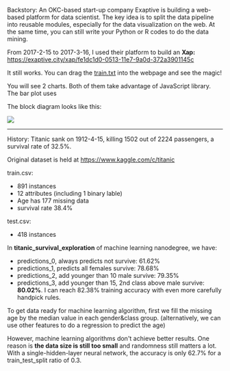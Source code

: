 Backstory: An OKC-based start-up company Exaptive is building a web-based platform for data scientist. The key idea is to split the data pipeline into reusable modules, especially for the data visualization on the web. At the same time, you can still write your Python or R codes to do the data mining. 

From 2017-2-15 to 2017-3-16, I used their platform to build an **Xap:** https://exaptive.city/xap/fe1dc1d0-0513-11e7-9a0d-372a3901145c

It still works. You can drag the [train.txt](https://s3-us-west-2.amazonaws.com/jychstar/train.csv) into the webpage and see the magic!

You will see 2 charts. Both of them take advantage of JavaScript library. The bar plot uses 

The block diagram looks like this:

![](https://lh3.googleusercontent.com/UReI5mDaSYLMMNakhu26DX8L9j9rJLIpiehRz-320rQ-a23g2xEDQQTCIGhahTHW1M5sNNh85ygwJMiSKo02-sUI9TR2ffCTTu_JxoyzGZhOW6Jcre31Vb1PZ7VKz-MibYIjSH0PjelMOwON_E9Bk0PHr0KVha-dZk65jHC07ZM3ZRt8i7YMyc80acntNq-wVJjeBezGu0N36qb7ly5mpeM3RwpxpbpWkXcNlIJgvOLYtXsPkfPjNd9KGPEW1REZk94TdSgUoEYSPthlO0ps2oVhWYUmrJDmWsV4LTu8brlJVvNn7Wq6ghpGoBz1Em08dN7Ngn61nZnuhpOOgQQMAtxAR6zYjPCvjXtkweTCHa47yvz3z6oSNMPioLlJbwhiqXdUHTX7odLEubAePwgYhyktBlFPb1o-wwqjwDo8Ob8Hqc-GC678JtH7ZW2nHdybCCz6tkLpkHLAwCj41HvQSoFhEMF-InWEN0y0ThrMGGAtNACmBagkPtc2i-4qhp07W00-fxxMnwlYRSJSXW22HjXXaWgt1PWUhHdSH7Qh2h05SXyQT-as4mdJ318jTcqFIycLRGM5jpDzDTDuQG-vxrTEzSJQz7ITd5_jACx93A=w2390-h1494-no)

---

History: Titanic sank on 1912-4-15, killing 1502 out of 2224 passengers, a survival rate of 32.5%.

Original dataset is held at https://www.kaggle.com/c/titanic

train.csv:

- 891 instances
- 12 attributes (including 1 binary lable)
- Age has 177 missing data
- survival rate 38.4%

test.csv:

- 418 instances

In **titanic_survival_exploration** of machine learning nanodegree, we have:

- predictions_0, always predicts not survive: 61.62%
- predictions_1, predicts all females survive: 78.68%
- predictions_2, add younger than 10 male survive: 79.35%
- predictions_3, add younger than 15, 2nd class above male survive: **80.02%**. I can reach 82.38% training accuracy with even more carefully handpick rules. 

To get data ready for machine learning algorithm, first we fill the missing age by the median value in each gender&class group. (alternatively, we can use other features to do a regression to predict the age)

However, machine learning algorithms don't achieve better results. One reason is **the data size is still too small** and randomness still matters a lot. With a single-hidden-layer neural network, the accuracy is only 62.7% for a train_test_split ratio of 0.3. 